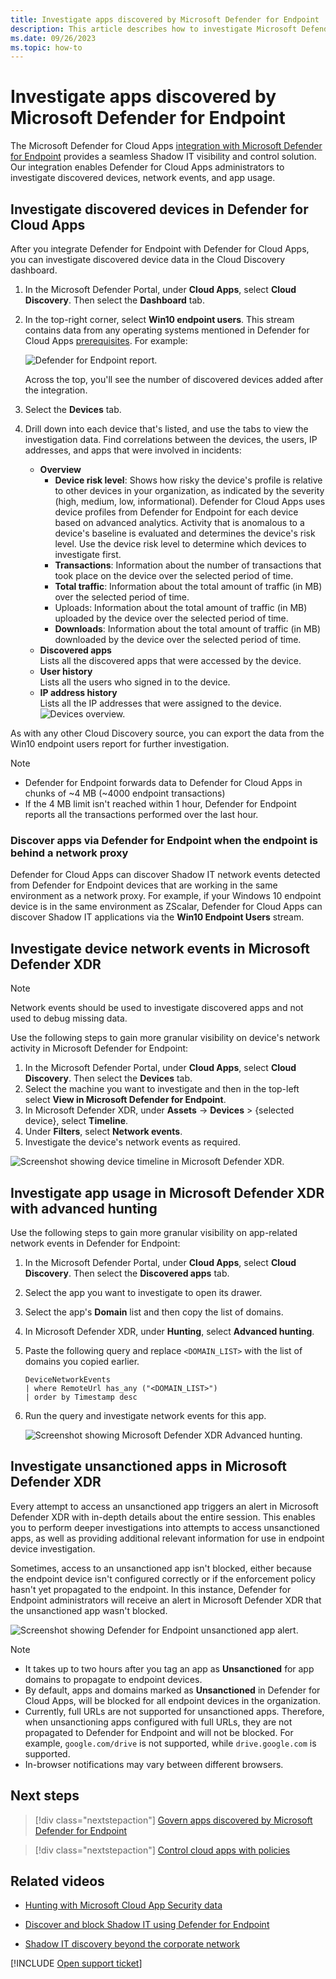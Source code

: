 ```yaml
---
title: Investigate apps discovered by Microsoft Defender for Endpoint
description: This article describes how to investigate Microsoft Defender for Endpoint discovered devices, network events, and app usage.
ms.date: 09/26/2023
ms.topic: how-to
---
```


# Investigate apps discovered by Microsoft Defender for Endpoint



The Microsoft Defender for Cloud Apps [integration with Microsoft Defender for Endpoint](mde-integration.md) provides a seamless Shadow IT visibility and control solution. Our integration enables Defender for Cloud Apps administrators to investigate discovered devices, network events, and app usage.

## Investigate discovered devices in Defender for Cloud Apps

After you integrate Defender for Endpoint with Defender for Cloud Apps, you can investigate discovered device data in the Cloud Discovery dashboard.

1. In the Microsoft Defender Portal, under **Cloud Apps**, select **Cloud Discovery**. Then select the **Dashboard** tab.

1. In the top-right corner, select **Win10 endpoint users**.  This stream contains data from any operating systems mentioned in Defender for Cloud Apps [prerequisites](mde-integration.md#prerequisites). For example:

    ![Defender for Endpoint report.](media/win10-dashboard-report.png)

   Across the top, you'll see the number of discovered devices added after the integration.
   
1. Select the **Devices** tab.

1. Drill down into each device that's listed, and use the tabs to view the investigation data. Find correlations between the devices, the users, IP addresses, and apps that were involved in incidents:

    - **Overview**
        - **Device risk level**: Shows how risky the device's profile is relative to other devices in your organization, as indicated by the severity (high, medium, low, informational). Defender for Cloud Apps uses device profiles from Defender for Endpoint for each device based on advanced analytics. Activity that is anomalous to a device's baseline is evaluated and determines the device's risk level. Use the device risk level to determine which devices to investigate first.
        - **Transactions**: Information about the number of transactions that took place on the device over the selected period of time.
        - **Total traffic**: Information about the total amount of traffic (in MB) over the selected period of time.
        - Uploads: Information about the total amount of traffic (in MB) uploaded by the device over the selected period of time.
        - **Downloads**: Information about the total amount of traffic (in MB) downloaded by the device over the selected period of time.
    - **Discovered apps**  
    Lists all the discovered apps that were accessed by the device.
    - **User history**  
    Lists all the users who signed in to the device.
    - **IP address history**  
    Lists all the IP addresses that were assigned to the device.
 ![Devices overview.](media/devices-overview.png)

As with any other Cloud Discovery source, you can export the data from the Win10 endpoint users report for further investigation.

> [!NOTE]
>
> - Defender for Endpoint forwards data to Defender for Cloud Apps in chunks of ~4 MB (~4000 endpoint transactions)
> - If the 4 MB limit isn't reached within 1 hour, Defender for Endpoint reports all the transactions performed over the last hour.

### Discover apps via Defender for Endpoint when the endpoint is behind a network proxy

Defender for Cloud Apps can discover Shadow IT network events detected from Defender for Endpoint devices that are working in the same environment as a network proxy. For example, if your Windows 10 endpoint device is in the same environment as ZScalar, Defender for Cloud Apps can discover Shadow IT applications via the **Win10 Endpoint Users** stream.

## Investigate device network events in Microsoft Defender XDR

>[!NOTE]
>Network events should be used to investigate discovered apps and not used to debug missing data.

Use the following steps to gain more granular visibility on device's network activity in Microsoft Defender for Endpoint:

1. In the Microsoft Defender Portal, under **Cloud Apps**, select **Cloud Discovery**. Then select the **Devices** tab.
1. Select the machine you want to investigate and then in the top-left select **View in Microsoft Defender for Endpoint**.
1. In Microsoft Defender XDR, under **Assets** -> **Devices** > {selected device}, select **Timeline**.
1. Under **Filters**, select **Network events**.
1. Investigate the device's network events as required.

![Screenshot showing device timeline in Microsoft Defender XDR.](media/mde-selected-device.png)

## Investigate app usage in Microsoft Defender XDR with advanced hunting

Use the following steps to gain more granular visibility on app-related network events in Defender for Endpoint:

1. In the Microsoft Defender Portal, under **Cloud Apps**, select **Cloud Discovery**. Then select the **Discovered apps** tab.
1. Select the app you want to investigate to open its drawer.
1. Select the app's **Domain** list and then copy the list of domains.
1. In Microsoft Defender XDR, under **Hunting**, select **Advanced hunting**.
1. Paste the following query and replace `<DOMAIN_LIST>` with the list of domains you copied earlier.

    ```kusto
    DeviceNetworkEvents
    | where RemoteUrl has_any ("<DOMAIN_LIST>")
    | order by Timestamp desc
    ```

1. Run the query and investigate network events for this app.

    ![Screenshot showing Microsoft Defender XDR Advanced hunting.](media/mde-advanced-hunting.png)

## Investigate unsanctioned apps in Microsoft Defender XDR

Every attempt to access an unsanctioned app triggers an alert in Microsoft Defender XDR with in-depth details about the entire session. This enables you to perform deeper investigations into attempts to access unsanctioned apps, as well as providing additional relevant information for use in endpoint device investigation.

Sometimes, access to an unsanctioned app isn't blocked, either because the endpoint device isn't configured correctly or if the enforcement policy hasn't yet propagated to the endpoint. In this instance, Defender for Endpoint administrators will receive an alert in Microsoft Defender XDR that the unsanctioned app wasn't blocked.

![Screenshot showing Defender for Endpoint unsanctioned app alert.](media/mde-unsanctioned-app-alert.png)

> [!NOTE]
>
> - It takes up to two hours after you tag an app as **Unsanctioned** for app domains to propagate to endpoint devices.
> - By default, apps and domains marked as **Unsanctioned** in Defender for Cloud Apps, will be blocked for all endpoint devices in the organization.
> - Currently, full URLs are not supported for unsanctioned apps. Therefore, when unsanctioning apps configured with full URLs, they are not propagated to Defender for Endpoint and will not be blocked. For example, `google.com/drive` is not supported, while `drive.google.com` is supported.
> - In-browser notifications may vary between different browsers.

## Next steps

> [!div class="nextstepaction"]
> [Govern apps discovered by Microsoft Defender for Endpoint](mde-govern.md)

> [!div class="nextstepaction"]
> [Control cloud apps with policies](control-cloud-apps-with-policies.md)

## Related videos

- [Hunting with Microsoft Cloud App Security data](https://www.microsoft.com/videoplayer/embed/RWFISa)

- [Discover and block Shadow IT using Defender for Endpoint](https://www.youtube.com/watch?v=MsHkTOoqSQo)

- [Shadow IT discovery beyond the corporate network](https://www.youtube.com/watch?v=f8hbvbY1Hnc)

[!INCLUDE [Open support ticket](includes/support.md)]

